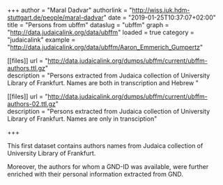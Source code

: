 +++
author = "Maral Dadvar"
authorlink = "http://wiss.iuk.hdm-stuttgart.de/people/maral-dadvar"
date = "2019-01-25T10:37:07+02:00"
title = "Persons from ubffm"
dataslug = "ubffm"
graph = "http://data.judaicalink.org/data/ubffm"
loaded = true
category = "judaicalink"
example = "http://data.judaicalink.org/data/ubffm/Aaron_Emmerich_Gumpertz"


[[files]]
	url = "http://data.judaicalink.org/dumps/ubffm/current/ubffm-authors.ttl.gz"  
	description = "Persons extracted from Judaica collection of University Library of Frankfurt. Names are both in transcription and Hebrew "  

[[files]]
	url = "http://data.judaicalink.org/dumps/ubffm/current/ubffm-authors-02.ttl.gz"  
	description = "Persons extracted from Judaica collection of University Library of Frankfurt. Names are only in transciption"
	

	
+++

This first dataset contains authors names from Judaica collection of University Library of Frankfurt.

<!--more-->

Moreover, the authors for whom a GND-ID was available, were further enriched with their personal information extracted from GND.
